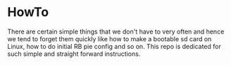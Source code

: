 # HowTo
There are certain simple things that we don't have to very often and hence we tend to forget them quickly like how to make a bootable sd card on Linux, how to do initial RB pie config and so on. This repo is dedicated for such simple and straight forward instructions.
